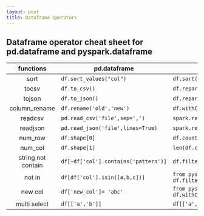 ```yaml
---
layout: post
title: Dataframe Operators
---
```


## Dataframe operator cheat sheet for pd.dataframe and pyspark.dataframe

|functions  |  pd.dataframe | pyspark.dataframe  |
|:---:|---|---|
|sort  | ```df.sort_values("col")```  | ```df.sort(desc(col))```  | 
|tocsv  | ```df.to_csv()```  | ```df.repartition(1).write.csv()```  |
|tojson  | ```df.to_json()```  | ```df.repartition(1).write.json()```  |
|column_rename|```df.rename('old','new')```| ```df.withColumnRenamed('old','new')```|
|readcsv|```pd.read_csv('file',sep=',')```|```spark.read.csv('file',sep=',')```|
|readjson|```pd.read_json('file',lines=True)```|```spark.read.json('file',lines=True)```|
|num_row|```df.shape[0]```|```df.count()```|
|num_col|```df.shape[1]```|```len(df.columns)```|
|string not contain|```df[~df['col'].contains('pattern')]```|```df.filter("col not like '%pattern%'")```|
|not in |```df[df['col'].isin([a,b,c])]```|```from pyspark.sql.function import col; df.filter(~col('bar').isin(['a','b']))```|
|new col|```df['new_col']= 'abc'```|```from pyspark.sql.function import lit; df.withColumn('new_col',lit('abc'))```|
|multi select|```df[['a','b']] ```|```df[['a','b']]```|